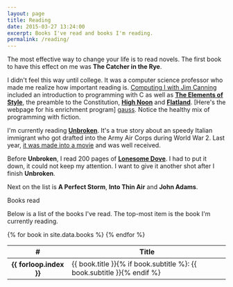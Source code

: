 ```yaml
---
layout: page
title: Reading
date: 2015-03-27 13:24:00
excerpt: Books I've read and books I'm reading.
permalink: /reading/
---
```

The most effective way to change your life is to read novels. The first book to
have this effect on me was **The Catcher in the Rye**.

I didn't feel this way until college. It was a computer science professor who
made me realize how important reading is. [Computing I with Jim Canning][jim]
included an introduction to programming with C as well as **[The Elements of
Style][eos]**, the preamble to the Constitution, **[High Noon][high-noon]** and **[Flatland][flatland]**. [Here's the webpage for his enrichment program]
[gauss]. Notice the healthy mix of programming with fiction.

I'm currently reading **[Unbroken][current]**. It's a true story about an speedy
Italian immigrant who got drafted into the Army Air Corps during World War 2.
Last year, [it was made into a movie][unbroken-film] and was well received.

Before **Unbroken**, I read 200 pages of **[Lonesome Dove][previous]**. I had to
put it down, it could not keep my attention. I want to give it another shot
after I finish **Unbroken**.

Next on the list is **A Perfect Storm**, **Into Thin Air** and **John Adams**.

<div class="panel panel-default">
  <div class="panel-heading">Books read</div>
  <div class="panel-body">
    <p>
      Below is a list of the books I've read. The top-most item is the book I'm
      currently reading.
    </p>
  </div>
  <!-- Table -->
  <table class="table table-striped">
    <thead>
      <tr>
        <th>#</th>
        <th>Title</th>
      </tr>
    </thead>
    <tbody>
      {% for book in site.data.books %}
      <tr {% if book.active %} class="info"{% endif %} data-row="{{ forloop.index }}">
        <th scope="row">{{ forloop.index }}</th>
        <td>
          {{ book.title }}{% if book.subtitle %}: {{ book.subtitle }}{% endif %}
        </td>
      </tr>
      {% endfor %}
    </tbody>
  </table>
</div>

[jim]: http://www.cs.uml.edu/~canning/101/101.html
[gauss]: http://www.cs.uml.edu/~canning/TeamGauss.html
[eos]: http://www.gutenberg.org/ebooks/37134
[flatland]: http://www.gutenberg.org/ebooks/97
[high-noon]: http://www.imdb.com/title/tt0044706
[unbroken-film]: http://www.imdb.com/title/tt1809398

[current]: http://books.google.com/books/about/Unbroken.html?id=-KmXoAEACAAJ
[previous]: http://www.amazon.com/Lonesome-Dove-Novel-Larry-McMurtry/dp/1439195269
